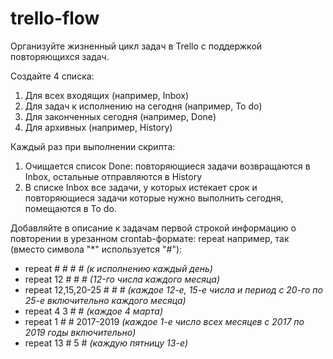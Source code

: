 # trello-flow

Организуйте жизненный цикл задач в Trello с поддержкой повторяющихся задач.

Создайте 4 списка:
  1. Для всех входящих (например, Inbox)
  2. Для задач к исполнению на сегодня (например, To do)
  3. Для законченных сегодня (например, Done)
  4. Для архивных (например, History)

Каждый раз при выполнении скрипта:
  1. Очищается список Done: повторяющиеся задачи возвращаются в Inbox, остальные отправляются в History
  2. В списке Inbox все задачи, у которых истекает срок и повторяющиеся задачи которые нужно выполнить сегодня, помещаются в To do. 

Добавляйте в описание к задачам первой строкой информацию о повторении в урезанном crontab-формате:
repeat <days of month> <monthes> <days of week> <years>
например, так (вместо символа "*" используется "#"):
  - repeat # # # # _(к исполнению каждый день)_
  - repeat 12 # # # _(12-го числа каждого месяца)_
  - repeat 12,15,20-25 # # # _(каждое 12-е, 15-е числа и период с 20-го по 25-е включительно каждого месяца)_
  - repeat 4 3 # # _(каждое 4 марта)_
  - repeat 1 # # 2017-2019 _(каждое 1-е число всех месяцев с 2017 по 2019 годы включительно)_
  - repeat 13 # 5 # _(каждую пятницу 13-е)_
